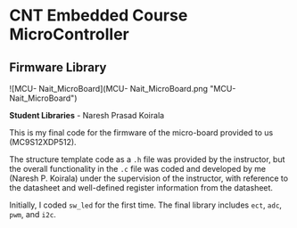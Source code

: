 # CNT Embedded Course MicroController

## Firmware Library

![MCU- Nait_MicroBoard](MCU- Nait_MicroBoard.png "MCU- Nait_MicroBoard")

**Student Libraries** - Naresh Prasad Koirala

This is my final code for the firmware of the micro-board provided to us (MC9S12XDP512).

The structure template code as a `.h` file was provided by the instructor, but the overall functionality in the `.c` file was coded and developed by me (Naresh P. Koirala) under the supervision of the instructor, with reference to the datasheet and well-defined register information from the datasheet.

Initially, I coded `sw_led` for the first time. The final library includes `ect`, `adc`, `pwm`, and `i2c`.
